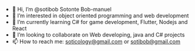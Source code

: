 - 👋 Hi, I’m @sotibob Sotonte Bob-manuel
- 👀 I’m interested in object oriented programming and web development
- 🌱 I’m currently learning C# for game development, Flutter, Nodejs and React
- 💞️ I’m looking to collaborate on Web developing, java and C# projects
- 📫 How to reach me: soticology@gmail.com or sotibob@gmail.com

<!---
sotibob/sotibob is a ✨ special ✨ repository because its `README.md` (this file) appears on your GitHub profile.
You can click the Preview link to take a look at your changes.
--->
